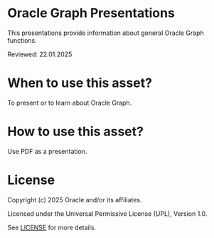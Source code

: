 # Oracle Graph Presentations
This presentations provide information about general Oracle Graph functions. 

Reviewed: 22.01.2025

# When to use this asset?

To present or to learn about Oracle Graph.

# How to use this asset?

Use PDF as a presentation.

# License

Copyright (c) 2025 Oracle and/or its affiliates.

Licensed under the Universal Permissive License (UPL), Version 1.0.

See [LICENSE](https://github.com/oracle-devrel/technology-engineering/blob/main/LICENSE) for more details.
